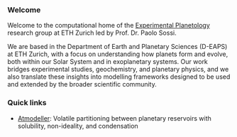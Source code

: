 ### Welcome

Welcome to the computational home of the [Experimental Planetology](https://erdw.ethz.ch/en/research/institutes/geochemistry-petrology/experimental-planetology.html) research group at ETH Zurich led by Prof. Dr. Paolo Sossi.

We are based in the Department of Earth and Planetary Sciences (D-EAPS) at ETH Zurich, with a focus on understanding how planets form and evolve, both within our Solar System and in exoplanetary systems. Our work bridges experimental studies, geochemistry, and planetary physics, and we also translate these insights into modelling frameworks designed to be used and extended by the broader scientific community.

### Quick links

- [Atmodeller](https://github.com/ExPlanetology/atmodeller): Volatile partitioning between planetary reservoirs with solubility, non-ideality, and condensation

<!--

**Here are some ideas to get you started:**

🙋‍♀️ A short introduction - what is your organization all about?
🌈 Contribution guidelines - how can the community get involved?
👩‍💻 Useful resources - where can the community find your docs? Is there anything else the community should know?
🍿 Fun facts - what does your team eat for breakfast?
🧙 Remember, you can do mighty things with the power of [Markdown](https://docs.github.com/github/writing-on-github/getting-started-with-writing-and-formatting-on-github/basic-writing-and-formatting-syntax)
-->
